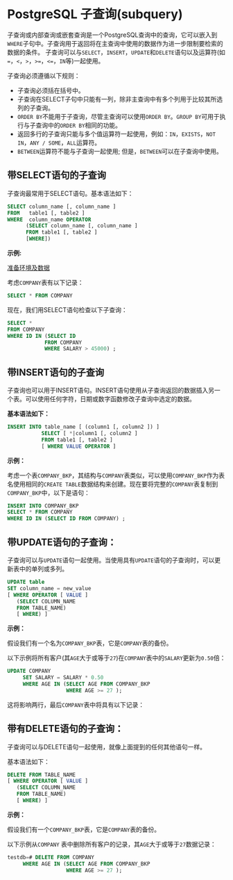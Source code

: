 # PostgreSQL 子查询(subquery)

子查询或内部查询或嵌套查询是一个PostgreSQL查询中的查询，它可以嵌入到`WHERE`子句中。子查询用于返回将在主查询中使用的数据作为进一步限制要检索的数据的条件。
子查询可以与`SELECT`，`INSERT`，`UPDATE`和`DELETE`语句以及运算符(如`=`，`<`，`>`，`>=`，`<=`，`IN`等)一起使用。

子查询必须遵循以下规则：

- 子查询必须括在括号中。
- 子查询在SELECT子句中只能有一列，除非主查询中有多个列用于比较其所选列的子查询。
- `ORDER BY`不能用于子查询，尽管主查询可以使用`ORDER BY`。`GROUP BY`可用于执行与子查询中的`ORDER BY`相同的功能。
- 返回多行的子查询只能与多个值运算符一起使用，例如：`IN`，`EXISTS`，`NOT IN`，`ANY / SOME`，`ALL`运算符。
- `BETWEEN`运算符不能与子查询一起使用; 但是，`BETWEEN`可以在子查询中使用。

## 带SELECT语句的子查询

子查询最常用于SELECT语句。基本语法如下：

```sql
SELECT column_name [, column_name ]
FROM   table1 [, table2 ]
WHERE  column_name OPERATOR
      (SELECT column_name [, column_name ]
      FROM table1 [, table2 ]
      [WHERE])
```

**示例:**

[准备环境及数据](./setup.html)

考虑`COMPANY`表有以下记录：

```sql
SELECT * FROM COMPANY
```

现在，我们用SELECT语句检查以下子查询：

```sql
SELECT *
FROM COMPANY
WHERE ID IN (SELECT ID
			FROM COMPANY
			WHERE SALARY > 45000) ;
```

## 带INSERT语句的子查询

子查询也可以用于INSERT语句。INSERT语句使用从子查询返回的数据插入另一个表。可以使用任何字符，日期或数字函数修改子查询中选定的数据。

**基本语法如下：**

```sql
INSERT INTO table_name [ (column1 [, column2 ]) ]
           SELECT [ *|column1 [, column2 ]
           FROM table1 [, table2 ]
           [ WHERE VALUE OPERATOR ]
```

**示例：**

考虑一个表`COMPANY_BKP`，其结构与`COMPANY`表类似，可以使用`COMPANY_BKP`作为表名使用相同的`CREATE TABLE`数据结构来创建。现在要将完整的`COMPANY`表复制到`COMPANY_BKP`中，以下是语句：

```sql
INSERT INTO COMPANY_BKP
SELECT * FROM COMPANY
WHERE ID IN (SELECT ID FROM COMPANY) ;
```

## 带UPDATE语句的子查询：

子查询可以与`UPDATE`语句一起使用。当使用具有`UPDATE`语句的子查询时，可以更新表中的单列或多列。

```sql
UPDATE table
SET column_name = new_value
[ WHERE OPERATOR [ VALUE ]
   (SELECT COLUMN_NAME
   FROM TABLE_NAME)
   [ WHERE) ]
```

**示例：**

假设我们有一个名为`COMPANY_BKP`表，它是`COMPANY`表的备份。

以下示例将所有客户(其`AGE`大于或等于`27`)在`COMPANY`表中的`SALARY`更新为`0.50`倍：

```sql
UPDATE COMPANY
     SET SALARY = SALARY * 0.50
     WHERE AGE IN (SELECT AGE FROM COMPANY_BKP
                   WHERE AGE >= 27 );
```

这将影响两行，最后`COMPANY`表中将具有以下记录：

## 带有DELETE语句的子查询：

子查询可以与DELETE语句一起使用，就像上面提到的任何其他语句一样。

基本语法如下：

```sql
DELETE FROM TABLE_NAME
[ WHERE OPERATOR [ VALUE ]
   (SELECT COLUMN_NAME
   FROM TABLE_NAME)
   [ WHERE) ]
```

**示例：**

假设我们有一个`COMPANY_BKP`表，它是`COMPANY`表的备份。

以下示例从`COMPANY` 表中删除所有客户的记录，其`AGE`大于或等于`27`数据记录：

```sql
testdb=# DELETE FROM COMPANY
     WHERE AGE IN (SELECT AGE FROM COMPANY_BKP
                   WHERE AGE >= 27 );
```
